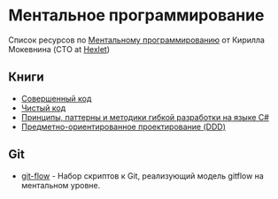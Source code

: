 # Ментальное программирование
Список ресурсов по [Ментальному программированию](https://www.youtube.com/watch?v=EEq1wdM2M2w) от Кирилла Мокевнина (CTO at [Hexlet](https://ru.hexlet.io/))

## Книги
* [Совершенный код](http://www.ozon.ru/context/detail/id/138437220/?partner=rastavelli)
* [Чистый код](http://www.ozon.ru/context/detail/id/142429922/?partner=rastavelli)
* [Принципы, паттерны и методики гибкой разработки на языке C#](http://www.ozon.ru/context/detail/id/141734494/?partner=rastavelli)
* [Предметно-ориентированное проектирование (DDD)](http://www.ozon.ru/context/detail/id/30958003/?partner=rastavelli)

## Git
* [git-flow](https://github.com/nvie/gitflow) - Набор скриптов к Git, реализующий модель gitflow на ментальном уровне.
